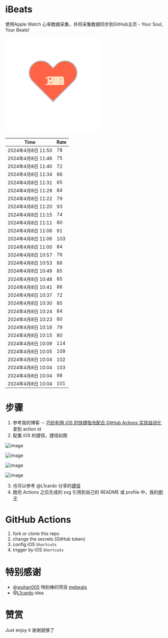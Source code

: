 # iBeats
使用Apple Watch 心率数据采集，并将采集数据同步到GitHub主页 - Your Soul, Your Beats!

![](./files/heart.svg)

<!--START_SECTION:my_heart_rate-->
| Time | Rate | 
 | ---- | ---- | 
| 2024年4月8日 11:50 | 78 |
| 2024年4月8日 11:46 | 75 |
| 2024年4月8日 11:40 | 72 |
| 2024年4月8日 11:34 | 86 |
| 2024年4月8日 11:31 | 85 |
| 2024年4月8日 11:28 | 84 |
| 2024年4月8日 11:22 | 79 |
| 2024年4月8日 11:20 | 93 |
| 2024年4月8日 11:15 | 74 |
| 2024年4月8日 11:11 | 80 |
| 2024年4月8日 11:06 | 91 |
| 2024年4月8日 11:06 | 103 |
| 2024年4月8日 11:00 | 84 |
| 2024年4月8日 10:57 | 76 |
| 2024年4月8日 10:53 | 86 |
| 2024年4月8日 10:49 | 85 |
| 2024年4月8日 10:48 | 85 |
| 2024年4月8日 10:41 | 86 |
| 2024年4月8日 10:37 | 72 |
| 2024年4月8日 10:30 | 85 |
| 2024年4月8日 10:24 | 84 |
| 2024年4月8日 10:23 | 80 |
| 2024年4月8日 10:16 | 79 |
| 2024年4月8日 10:15 | 80 |
| 2024年4月8日 10:09 | 114 |
| 2024年4月8日 10:05 | 109 |
| 2024年4月8日 10:04 | 102 |
| 2024年4月8日 10:04 | 103 |
| 2024年4月8日 10:04 | 98 |
| 2024年4月8日 10:04 | 101 |

<!--END_SECTION:my_heart_rate-->

# 步骤
1. 参考我的博客 -- [巧妙利用 iOS 的快捷指令配合 GitHub Actions 实现自动化](https://github.com/yihong0618/gitblog/issues/198) 拿到 action id
2. 配置 iOS 的捷径，捷径如图

![image](https://user-images.githubusercontent.com/15976103/122154218-0db0b480-ce97-11eb-93bb-5aec07c558dc.png)

![image](https://user-images.githubusercontent.com/15976103/122154236-186b4980-ce97-11eb-8e4b-70551a0391ae.png)

![image](https://user-images.githubusercontent.com/15976103/122154268-2d47dd00-ce97-11eb-902e-3acf292265a9.png)

![image](https://user-images.githubusercontent.com/15976103/122174055-fa144680-ceb4-11eb-9be2-3eb83cd516f7.png)

3. 也可以参考 @L1cardo 分享的[捷径](https://www.icloud.com/shortcuts/6ab6047b459c41ad822ad6b94b1c03d4)
4. 跑完 Actions 之后生成的 svg 引用到自己的 README 或 profile 中，我的[例子](https://github.com/yihong0618) 

# GitHub Actions

1. fork or clone this repo
2. change the secrets (GitHub token)
3. config iOS `Shortcuts` 
4. trigger by iOS `Shortcuts`

# 特别感谢
- @[wuhan005](https://github.com/wuhan005) 特别棒的项目 [mebeats](https://github.com/wuhan005/mebeats)
- @[L1cardo](https://github.com/L1cardo) idea

# 赞赏
Just enjoy it
谢谢就够了
